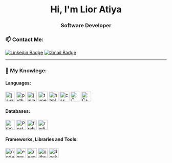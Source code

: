 <h1 align="center">Hi, I'm Lior Atiya</h1>
<h3 align="center">

Software Developer
  
<h3 align="center"> 
  
</h3>

<h3> 📫 Contact Me:</h3>

[![Linkedin Badge](https://img.shields.io/badge/-Linkedin-blue?style=flat-square&logo=Linkedin&logoColor=white&link=http://www.linkedin.com/in/eyalevi/)](https://www.linkedin.com/in/lior-atiya-136925163/)
[![Gmail Badge](https://img.shields.io/badge/-lior4007@gmail.com-c14438?style=flat-square&logo=Gmail&logoColor=white&link=mailto:happyeyal@gmail.com)](mailto:lior4007@gmail.com)

<hr>
  
  <h3> 🔬 My Knowlege:</h3>
<h4 align="left">Languages:</h4>
<p align="left"> 
<span>
    <img src="https://img.shields.io/badge/Java-ED8B00?style=for-the-badge&logo=java&logoColor=white" alt="java" height="30"/>
    <img src="https://img.shields.io/badge/Python-14354C?style=for-the-badge&logo=python&logoColor=white" alt="python" height="30"/>
    <img src="https://img.shields.io/badge/JavaScript-F7DF1E?style=for-the-badge&logo=javascript&logoColor=black" alt="javaSqript" height="30"/>
    <img src="https://img.shields.io/badge/TypeScript-00599C?style=for-the-badge&logo=typescript&logoColor=white" alt="typeScript" height="30"/>
    <img src="https://img.shields.io/badge/HTML5-E34F26?style=for-the-badge&logo=html5&logoColor=white" alt="html" height="30"/>
    <img src="https://img.shields.io/badge/CSS-239120?&style=for-the-badge&logo=css3&logoColor=white" alt="css" height="30"/>
    <img src="https://img.shields.io/badge/C-00599C?style=for-the-badge&logo=c&logoColor=white" alt="C" height="30"/>
    <img src="https://img.shields.io/badge/C%2B%2B-00599C?style=for-the-badge&logo=c%2B%2B&logoColor=white" alt="C++" height="30"/>
</span>

<h4 align="left">Databases:</h3>
<span>
    <img src="https://img.shields.io/badge/MongoDB-4EA94B?style=for-the-badge&logo=mongodb&logoColor=white" alt="mongoDB" height="30"/>
    <img src="https://img.shields.io/badge/PostgreSQL-00599C?style=for-the-badge&logo=postgresql&logoColor=white" alt="PostgreSQL" height="30"/>
    <img src="https://img.shields.io/badge/firebase-ffca28?style=for-the-badge&logo=firebase&logoColor=black" alt="firebase" height="30"/>
    <img src="https://img.shields.io/badge/redis-%23DD0031.svg?style=for-the-badge&logo=redis&logoColor=white" alt="redis" height="30"/>
</span>

<h4 align="left">Frameworks, Libraries and Tools:</h3>
<span>
   <img src="https://img.shields.io/badge/Node.js-43853D?style=for-the-badge&logo=node.js&logoColor=white" alt="nodeJS" height="30"/>
  <img src="https://img.shields.io/badge/express.js-%23404d59.svg?style=for-the-badge&logo=express&logoColor=%2361DAFB" alt="expressjs" height="30"/>
   <img src="https://img.shields.io/badge/React-20232A?style=for-the-badge&logo=react&logoColor=61DAFB" alt="react" height="30"/>
  <img src="https://img.shields.io/badge/GitHub-100000?style=for-the-badge&logo=github&logoColor=white" alt="github" height="30"/>
  <img src="https://img.shields.io/badge/Docker-00599C?style=for-the-badge&logo=docker&logoColor=white" alt="docker" height="30"/>
</span>

</br></br>
</p>
